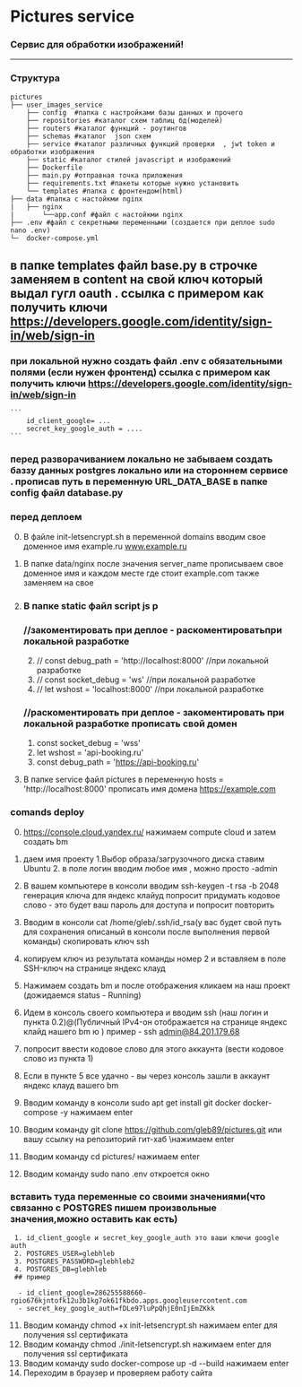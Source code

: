 # Pictures service

###  Сервис для обработки изображений!
***
    
###  Структура  
    pictures
    ├── user_images_service
        ├── config  #папка с настройками базы данных и прочего
        ├── repositories #каталог схем таблиц бд(моделей)
        ├── routers #каталог функций - роутингов 
        ├── schemas #каталог  json схем
        ├── service #каталог различных функций проверки  , jwt token и обработки изображения
        ├── static #каталог стилей javascript и изображений
        ├── Dockerfile
        ├── main.py #отправная точка приложения
        ├── requirements.txt #пакеты которые нужно установить
        └── templates #папка с фронтендом(html)
    ├── data #папка с настойкми nginx
    |   ├── nginx
    |       └──app.conf #файл с настойкми nginx
    ├── .env #файл с секретными переменными (создается при деплое sudo nano .env)
    └─  docker-compose.yml
## в папке templates  файл base.py в строчке заменяем в content на свой ключ который выдал гугл oauth . ссылка с примером как получить ключи https://developers.google.com/identity/sign-in/web/sign-in
<meta name="google-signin-client_id" content="286255588660-84eqn1m2rtfpmi4lu02epa63jg1ujt3l.apps.googleusercontent.com">

###  при локальной нужно создать файл .env с обязательными полями (если нужен фронтенд) ссылка с примером как получить ключи https://developers.google.com/identity/sign-in/web/sign-in
    ```
        id_client_google= ...
        secret_key_google_auth = ....
    ```
### перед разворачиванием локально не забываем создать баззу данных postgres локально или на стороннем сервисе . прописав путь в переменную URL_DATA_BASE в папке config файл database.py
### перед деплоем 
 0. В файле init-letsencrypt.sh в переменной domains вводим свое доменное имя example.ru www.example.ru
 1.  В папке data/nginx после значения server_name прописываем свое доменное имя и каждом месте где стоит example.com также заменяем на свое
 2. ### В папке static файл script js р
       ### //закоментировать при деплое -  раскоментироватьпри локальной разработке
       2. // const debug_path = 'http://localhost:8000' //при локальной разработке
       3. // const socket_debug = 'ws' //при локальной разработке
       4. // let wshost = 'localhost:8000' //при локальной разработке


      ### //раскоментировать при деплое - закоментировать при локальной разработке прописать свой домен
      1. const socket_debug = 'wss'
      2. let wshost = 'api-booking.ru'
      3. const debug_path  = 'https://api-booking.ru'

 3. В папке service файл pictures в переменную hosts = 'http://localhost:8000' 
 прописать имя домена https://example.com
### comands deploy
 0. https://console.cloud.yandex.ru/ нажимаем  compute cloud и затем  создать bm
 01. даем имя проекту 1.Выбор образа/загрузочного диска ставим Ubuntu 2. в поле логин вводим любое   имя , можно просто -admin
 
 1. В вашем компьютере в консоли вводим ssh-keygen -t rsa -b 2048 генерация ключа для яндекс клайуд
  попросит придумать кодовое слово - это будет ваш пароль для доступа
  и попросит повторить

 2. Вводим в консоли cat /home/gleb/.ssh/id_rsa(у вас будет свой путь для сохранения описаный в консоли после выполнения первой команды)  скопировать ключ ssh
 3. копируем ключ из результата команды номер 2 и вставляем в поле  SSH-ключ на странице яндекс клауд
 4. Нажимаем создать bm и после отображения кликаем на наш проект (дожидаемся status -  Running)
 5. Идем в консоль своего компьютера и вводим  ssh (наш логин и пункта 0.2)@(Публичный IPv4-он отображается на странице яндекс клайд нашего bm   ю
 )
  пример - ssh admin@84.201.179.68
 5. попросит ввести кодовое слово для этого аккаунта (вести кодовое слово из пункта 1)
 6. Если в пункте 5 все удачно - вы через консоль зашли в аккаунт яндекс клауд вашего bm 
 7. Вводим команду в консоли sudo apt get install git docker docker-compose -y  нажимаем enter
 8. Вводим команду git clone https://github.com/gleb89/pictures.git или вашу ссылку на репозиторий гит-хаб \нажимаем enter
 9. Вводим команду  cd pictures/ нажимаем enter
 10. Вводим команду  sudo nano .env
  откроется окно 
  ### вставить туда переменные со своими значениями(что связанно с POSTGRES пишем произвольные значения,можно оставить как есть)
     1. id_client_google и secret_key_google_auth это ваши ключи google auth
     2. POSTGRES_USER=glebhleb
     3. POSTGRES_PASSWORD=glebhleb2
     4. POSTGRES_DB=glebhleb
     ## пример 

      - id_client_google=286255588660-rgio676kjntofk12u3b1kg7ok61fkbdo.apps.googleusercontent.com
      - secret_key_google_auth=fDLe97luPpQhjE0nIjEmZKkk

11. Вводим команду chmod +x init-letsencrypt.sh нажимаем enter  для получения ssl сертификата
12. Вводим команду chmod ./init-letsencrypt.sh нажимаем enter для получения ssl сертификата
13. Вводим команду sudo docker-compose  up -d --build нажимаем enter 
14. Переходим в браузер и проверяем работу сайта






